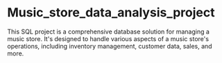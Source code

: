 # Music_store_data_analysis_project
This SQL project is a comprehensive database solution for managing a music store. It's designed to handle various aspects of a music store's operations, including inventory management, customer data, sales, and more.
